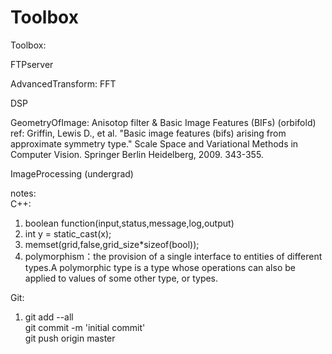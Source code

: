 Toolbox
====

Toolbox:

FTPserver

AdvancedTransform: FFT

DSP

GeometryOfImage: Anisotop filter & Basic Image Features (BIFs) (orbifold)  
ref: Griffin, Lewis D., et al. "Basic image features (bifs) arising from approximate symmetry type." Scale Space and Variational Methods in Computer Vision. Springer Berlin Heidelberg, 2009. 343-355.

ImageProcessing (undergrad)




notes:  
C++:  
1. boolean function(input,status,message,log,output)  
2. int y = static_cast<int>(x);
3. memset(grid,false,grid_size*sizeof(bool));
4. polymorphism：the provision of a single interface to entities of different types.A polymorphic type is a type whose operations can also be applied to values of some other type, or types.  

Git:  
1. git add --all   
git commit -m 'initial commit'  
git push origin master  



